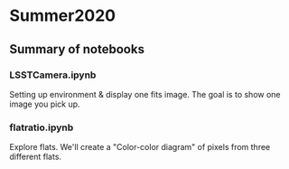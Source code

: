 # Summer2020
## Summary of notebooks
### LSSTCamera.ipynb
Setting up environment & display one fits image. The goal is to show one image you pick up.
### flatratio.ipynb
Explore flats. We'll create a "Color-color diagram" of pixels from three different flats.
